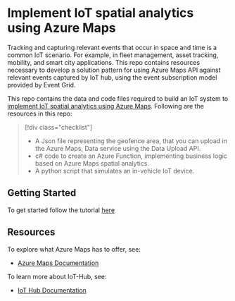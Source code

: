 # Implement IoT spatial analytics using Azure Maps

Tracking and capturing relevant events that occur in space and time is a common IoT scenario. For example, in fleet management, asset tracking, mobility, and smart city applications. This repo contains resources necessary to develop a solution pattern for using Azure Maps API against relevant events captured by IoT hub, using the event subscription model provided by Event Grid.

This repo contains the data and code files required to build an IoT system to [implement IoT spatial analytics using Azure Maps](https://docs.microsoft.com/azure/azure-maps/tutorial-iothub-maps). Following are the resources in this repo:

> [!div class="checklist"]
> * A Json file representing the geofence area, that you can upload in the Azure Maps, Data service using the Data Upload API.
> * c# code to create an Azure Function, implementing business logic based on Azure Maps spatial analytics.
> * A python script that simulates an in-vehicle IoT device.


## Getting Started

To get started follow the tutorial [here](https://docs.microsoft.com/azure/azure-maps/tutorial-iothub-maps)


## Resources

To explore what Azure Maps has to offer, see:

* [Azure Maps Documentation](https://docs.microsoft.com/azure/azure-maps/)

To learn more about IoT-Hub, see:

* [IoT Hub Documentation](https://docs.microsoft.com/azure/iot-hub/)
